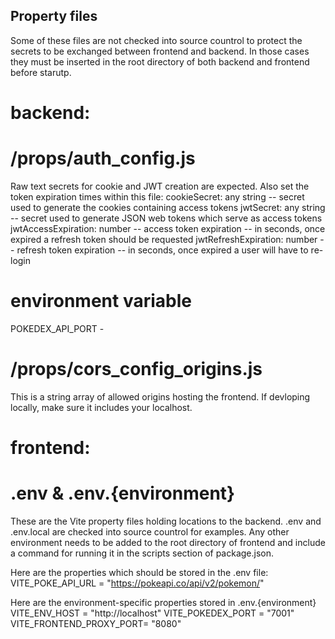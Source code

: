 ## Property files

Some of these files are not checked into source countrol to protect the secrets to be exchanged between frontend and backend. In those cases they must be inserted in the root directory of both backend and frontend before starutp.

# backend:

# /props/auth_config.js

Raw text secrets for cookie and JWT creation are expected. Also set the token expiration times within this file:
cookieSecret: any string -- secret used to generate the cookies containing access tokens
jwtSecret: any string -- secret used to generate JSON web tokens which serve as access tokens
jwtAccessExpiration: number -- access token expiration -- in seconds, once expired a refresh token should be requested
jwtRefreshExpiration: number -- refresh token expiration -- in seconds, once expired a user will have to re-login

# environment variable

POKEDEX_API_PORT -

# /props/cors_config_origins.js

This is a string array of allowed origins hosting the frontend. If devloping locally, make sure it includes your localhost.

# frontend:

# .env & .env.{environment}

These are the Vite property files holding locations to the backend. .env and .env.local are checked into source countrol for examples. Any other
environment needs to be added to the root directory of frontend and include a command for running it in the scripts section of package.json.

Here are the properties which should be stored in the .env file:
VITE_POKE_API_URL = "https://pokeapi.co/api/v2/pokemon/"

Here are the environment-specific properties stored in .env.{environment}
VITE_ENV_HOST = "http://localhost"
VITE_POKEDEX_PORT = "7001"
VITE_FRONTEND_PROXY_PORT= "8080"
